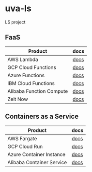 # uva-ls

LS project

## FaaS

| Product                  | docs                                                                                      |
| ------------------------ | ----------------------------------------------------------------------------------------- |
| AWS Lambda               | [docs](https://docs.aws.amazon.com/lambda/latest/dg/python-programming-model.html)        |
| GCP Cloud Functions      | [docs](https://cloud.google.com/functions/docs/writing/http)                              |
| Azure Functions          | [docs](https://docs.microsoft.com/en-us/azure/azure-functions/functions-reference-python) |
| IBM Cloud Functions      | [docs](https://cloud.ibm.com/docs/openwhisk?topic=cloud-functions-actions)                |
| Alibaba Function Compute | [docs](https://www.alibabacloud.com/help/doc-detail/56316.htm)                            |
| Zeit Now                 | [docs](https://zeit.co/docs/runtimes#official-runtimes/python)                            |

## Containers as a Service

| Product                   | docs                                                                                                        |
| ------------------------- | ----------------------------------------------------------------------------------------------------------- |
| AWS Fargate               | [docs](https://docs.aws.amazon.com/AmazonECS/latest/developerguide/AWS_Fargate.html)                        |
| GCP Cloud Run             | [docs](https://cloud.google.com/run/docs/deploying)                                                         |
| Azure Container Instance  | [docs](https://docs.microsoft.com/en-us/azure/container-instances/container-instances-tutorial-prepare-app) |
| Alibaba Container Service | [docs](https://www.alibabacloud.com/help/doc-detail/90670.htm)                                              |
